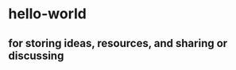 # hello-world
for storing ideas, resources, and sharing or discussing
--------------------------------------------------------------------------